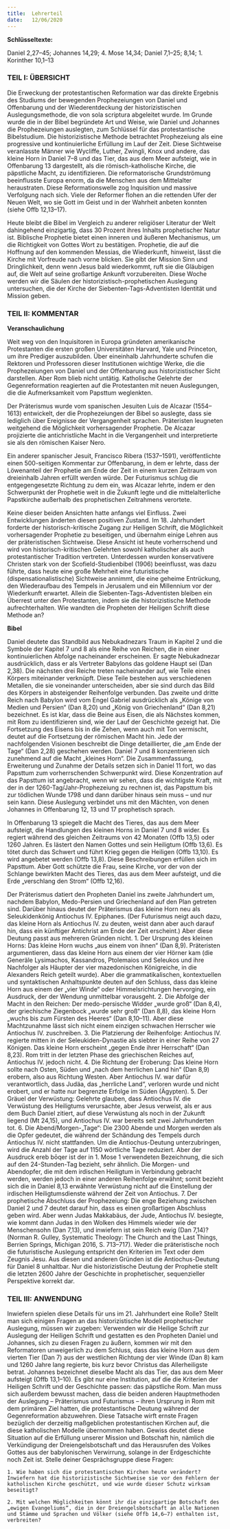 ```yaml
---
title:  Lehrerteil
date:   12/06/2020
---
```


**Schlüsseltexte:**

Daniel 2,27–45; Johannes 14,29; 4. Mose 14,34; Daniel 7,1–25; 8,14; 1. Korinther 10,1–13

### TEIL I: ÜBERSICHT

Die Erweckung der protestantischen Reformation war das direkte Ergebnis des Studiums der bewegenden Prophezeiungen von Daniel und Offenbarung und der Wiederentdeckung der historizistischen Auslegungsmethode, die von sola scriptura abgeleitet wurde. Im Grunde wurde die in der Bibel begründete Art und Weise, wie Daniel und Johannes die Prophezeiungen auslegten, zum Schlüssel für das protestantische Bibelstudium. Die historizistische Methode betrachtet Prophezeiung als eine progressive und kontinuierliche Erfüllung im Lauf der Zeit. Diese Sichtweise veranlasste Männer wie Wycliffe, Luther, Zwingli, Knox und andere, das kleine Horn in Daniel 7–8 und das Tier, das aus dem Meer aufsteigt, wie in Offenbarung 13 dargestellt, als die römisch-katholische Kirche, die päpstliche Macht, zu identifizieren. Die reformatorische Grundströmung beeinflusste Europa enorm, da die Menschen aus dem Mittelalter heraustraten. Diese Reformationswelle zog Inquisition und massive Verfolgung nach sich. Viele der Reformer flohen an die rettenden Ufer der Neuen Welt, wo sie Gott im Geist und in der Wahrheit anbeten konnten (siehe Offb 12,13–17).

Heute bleibt die Bibel im Vergleich zu anderer religiöser Literatur der Welt dahingehend einzigartig, dass 30 Prozent ihres Inhalts prophetischer Natur ist. Biblische Prophetie bietet einen inneren und äußeren Mechanismus, um die Richtigkeit von Gottes Wort zu bestätigen. Prophetie, die auf die Hoffnung auf den kommenden Messias, die Wiederkunft, hinweist, lässt die Kirche mit Vorfreude nach vorne blicken. Sie gibt der Mission Sinn und Dringlichkeit, denn wenn Jesus bald wiederkommt, ruft sie die Gläubigen auf, die Welt auf seine großartige Ankunft vorzubereiten. Diese Woche werden wir die Säulen der historizistisch-prophetischen Auslegung untersuchen, die der Kirche der Siebenten-Tags-Adventisten Identität und Mission geben.

### TEIL II: KOMMENTAR

**Veranschaulichung**

Weit weg von den Inquisitoren in Europa gründeten amerikanische Protestanten die ersten großen Universitäten Harvard, Yale und Princeton, um ihre Prediger auszubilden. Über eineinhalb Jahrhunderte schufen die Rektoren und Professoren dieser Institutionen wichtige Werke, die die Prophezeiungen von Daniel und der Offenbarung aus historizistischer Sicht darstellen. Aber Rom blieb nicht untätig. Katholische Gelehrte der Gegenreformation reagierten auf die Protestanten mit neuen Auslegungen, die die Aufmerksamkeit vom Papsttum weglenkten.

Der Präterismus wurde vom spanischen Jesuiten Luis de Alcazar (1554–1613) entwickelt, der die Prophezeiungen der Bibel so auslegte, dass sie lediglich über Ereignisse der Vergangenheit sprachen. Präteristen leugneten weitgehend die Möglichkeit vorhersagender Prophetie. De Alcazar projizierte die antichristliche Macht in die Vergangenheit und interpretierte sie als den römischen Kaiser Nero.

Ein anderer spanischer Jesuit, Francisco Ribera (1537–1591), veröffentlichte einen 500-seitigen Kommentar zur Offenbarung, in dem er lehrte, dass der Löwenanteil der Prophetie am Ende der Zeit in einem kurzen Zeitraum von dreieinhalb Jahren erfüllt werden würde. Der Futurismus schlug die entgegengesetzte Richtung zu dem ein, was Alcazar lehrte, indem er den Schwerpunkt der Prophetie weit in die Zukunft legte und die mittelalterliche Papstkirche außerhalb des prophetischen Zeitrahmens verortete.

Keine dieser beiden Ansichten hatte anfangs viel Einfluss. Zwei Entwicklungen änderten diesen positiven Zustand. Im 18. Jahrhundert forderte der historisch-kritische Zugang zur Heiligen Schrift, die Möglichkeit vorhersagender Prophetie zu beseitigen, und übernahm einige Lehren aus der präteristischen Sichtweise. Diese Ansicht ist heute vorherrschend und wird von historisch-kritischen Gelehrten sowohl katholischer als auch protestantischer Tradition vertreten. Unterdessen wurden konservativere Christen stark von der Scofield-Studienbibel (1906) beeinflusst, was dazu führte, dass heute eine große Mehrheit eine futuristische (dispensationalistische) Sichtweise annimmt, die eine geheime Entrückung, den Wiederaufbau des Tempels in Jerusalem und ein Millennium vor der Wiederkunft erwartet. Allein die Siebenten-Tags-Adventisten bleiben ein Überrest unter den Protestanten, indem sie die historizistische Methode aufrechterhalten. Wie wandten die Propheten der Heiligen Schrift diese Methode an?

**Bibel**

Daniel deutete das Standbild aus Nebukadnezars Traum in Kapitel 2 und die Symbole der Kapitel 7 und 8 als eine Reihe von Reichen, die in einer kontinuierlichen Abfolge nacheinander erscheinen. Er sagte Nebukadnezar ausdrücklich, dass er als Vertreter Babylons das goldene Haupt sei (Dan 2,38). Die nächsten drei Reiche treten nacheinander auf, wie Teile eines Körpers miteinander verknüpft. Diese Teile bestehen aus verschiedenen Metallen, die sie voneinander unterscheiden, aber sie sind durch das Bild des Körpers in absteigender Reihenfolge verbunden. Das zweite und dritte Reich nach Babylon wird vom Engel Gabriel ausdrücklich als „Könige von Medien und Persien“ (Dan 8,20) und „König von Griechenland“ (Dan 8,21) bezeichnet. Es ist klar, dass die Beine aus Eisen, die als Nächstes kommen, mit Rom zu identifizieren sind, wie der Lauf der Geschichte gezeigt hat. Die Fortsetzung des Eisens bis in die Zehen, wenn auch mit Ton vermischt, deutet auf die Fortsetzung der römischen Macht hin. Jede der nachfolgenden Visionen beschreibt die Dinge detaillierter, die „am Ende der Tage“ (Dan 2,28) geschehen werden. Daniel 7 und 8 konzentrieren sich zunehmend auf die Macht „kleines Horn“. Die Zusammenfassung, Erweiterung und Zunahme der Details setzen sich in Daniel 11 fort, wo das Papsttum zum vorherrschenden Schwerpunkt wird. Diese Konzentration auf das Papsttum ist angebracht, wenn wir sehen, dass die wichtigste Kraft, mit der in der 1260-Tag/Jahr-Prophezeiung zu rechnen ist, das Papsttum bis zur tödlichen Wunde 1798 und dann darüber hinaus sein muss – und nur sein kann. Diese Auslegung verbindet uns mit den Mächten, von denen Johannes in Offenbarung 12, 13 und 17 prophetisch sprach.

In Offenbarung 13 spiegelt die Macht des Tieres, das aus dem Meer aufsteigt, die Handlungen des kleinen Horns in Daniel 7 und 8 wider. Es regiert während des gleichen Zeitraums von 42 Monaten (Offb 13,5) oder 1260 Jahren. Es lästert den Namen Gottes und sein Heiligtum (Offb 13,6). Es tötet durch das Schwert und führt Krieg gegen die Heiligen (Offb 13,10). Es wird angebetet werden (Offb 13,8). Diese Beschreibungen erfüllen sich im Papsttum. Aber Gott schützte die Frau, seine Kirche, vor der von der Schlange bewirkten Macht des Tieres, das aus dem Meer aufsteigt, und die Erde „verschlang den Strom“ (Offb 12,16).

Der Präterismus datiert den Propheten Daniel ins zweite Jahrhundert um, nachdem Babylon, Medo-Persien und Griechenland auf den Plan getreten sind. Darüber hinaus deutet der Präterismus das kleine Horn neu als Seleukidenkönig Antiochus IV.
Epiphanes. (Der Futurismus neigt auch dazu, das kleine Horn als Antiochus IV. zu deuten, weist dann aber auch darauf hin, dass ein künftiger Antichrist am Ende der Zeit erscheint.) Aber diese Deutung passt aus mehreren Gründen nicht. 1. Der Ursprung des kleinen Horns: Das kleine Horn wuchs „aus einem von ihnen“ (Dan 8,9). Präteristen argumentieren, dass das kleine Horn aus einem der vier Hörner kam (die Generäle Lysimachos, Kassandros, Ptolemaios und Seleukos und ihre Nachfolger als Häupter der vier mazedonischen Königreiche, in die Alexanders Reich geteilt wurde). Aber die grammatikalischen, kontextuellen und syntaktischen Anhaltspunkte deuten auf den Schluss, dass das kleine Horn aus einem der „vier Winde“ oder Himmelsrichtungen hervorging, ein Ausdruck, der der Wendung unmittelbar vorausgeht. 2. Die Abfolge der Macht in den Reichen: Der medo-persische Widder „wurde groß“ (Dan 8,4), der griechische Ziegenbock „wurde sehr groß“ (Dan 8,8), das kleine Horn „wuchs bis zum Fürsten des Heeres“ (Dan 8,10–11). Aber diese Machtzunahme lässt sich nicht einem einzigen schwachen Herrscher wie Antiochus IV. zuschreiben. 3. Die Platzierung der Reihenfolge: Antiochus IV. regierte mitten in der Seleukiden-Dynastie als siebter in einer Reihe von 27 Königen. Das kleine Horn erscheint „gegen Ende ihrer Herrschaft“ (Dan 8,23). Rom tritt in der letzten Phase des griechischen Reiches auf, Antiochus IV. jedoch nicht. 4. Die Richtung der Eroberung: Das kleine Horn sollte nach Osten, Süden und „nach dem herrlichen Land hin“ (Dan 8,9) erobern, also aus Richtung Westen. Aber Antiochus IV. war dafür verantwortlich, dass Judäa, das „herrliche Land“, verloren wurde und nicht erobert, und er hatte nur begrenzte Erfolge im Süden (Ägypten). 5. Der Gräuel der Verwüstung: Gelehrte glauben, dass Antiochus IV. die Verwüstung des Heiligtums verursachte, aber Jesus verweist, als er aus dem Buch Daniel zitiert, auf diese Verwüstung als noch in der Zukunft liegend (Mt 24,15), und Antiochus IV. war bereits seit zwei Jahrhunderten tot. 6. Die Abend/Morgen-„Tage“: Die 2300 Abende und Morgen werden als die Opfer gedeutet, die während der Schändung des Tempels durch Antiochus IV. nicht stattfanden. Um die Antiochus-Deutung unterzubringen, wird die Anzahl der Tage auf 1150 wörtliche Tage reduziert. Aber der Ausdruck ereb bōqer ist der in 1. Mose 1 verwendeten Bezeichnung, die sich auf den 24-Stunden-Tag bezieht, sehr ähnlich. Die Morgen- und Abendopfer, die mit dem irdischen Heiligtum in Verbindung gebracht werden, werden jedoch in einer anderen Reihenfolge erwähnt; somit bezieht sich die in Daniel 8,13 erwähnte Verwüstung nicht auf die Einstellung der irdischen Heiligtumsdienste während der Zeit von Antiochus. 7. Der prophetische Abschluss der Prophezeiung: Die enge Beziehung zwischen Daniel 2 und 7 deutet darauf hin, dass es einen großartigen Abschluss geben wird. Aber wenn Judas Makkabäus, der Jude, Antiochus IV. besiegte, wie kommt dann Judas in den Wolken des Himmels wieder wie der Menschensohn (Dan 7,13), und inwiefern ist sein Reich ewig (Dan 7,14)? (Norman R. Gulley, Systematic Theology: The Church and the Last Things, Berrien Springs, Michigan 2016, S. 713–717). Weder die präteristische noch die futuristische Auslegung entspricht den Kriterien im Text oder dem Zeugnis Jesu. Aus diesen und anderen Gründen ist die Antiochus-Deutung für Daniel 8 unhaltbar. Nur die historizistische Deutung der Prophetie stellt die letzten 2600 Jahre der Geschichte in prophetischer, sequenzieller Perspektive korrekt dar.

### TEIL III: ANWENDUNG

Inwiefern spielen diese Details für uns im 21. Jahrhundert eine Rolle? Stellt man sich einigen Fragen an das historizistische Modell prophetischer Auslegung, müssen wir zugeben: Verwenden wir die Heilige Schrift zur Auslegung der Heiligen Schrift und gestatten es den Propheten Daniel und Johannes, sich zu diesen Fragen zu äußern, kommen wir mit den Reformatoren unweigerlich zu dem Schluss, dass das kleine Horn aus dem vierten Tier (Dan 7) aus der westlichen Richtung der vier Winde
(Dan 8) kam und 1260 Jahre lang regierte, bis kurz bevor Christus das Allerheiligste betrat. Johannes bezeichnet dieselbe Macht als das Tier, das aus dem Meer aufsteigt (Offb 13,1–10). Es gibt nur eine Institution, auf die die Kriterien der Heiligen Schrift und der Geschichte passen: das päpstliche Rom. Man muss sich außerdem bewusst machen, dass die beiden anderen Hauptmethoden der Auslegung – Präterismus und Futurismus – ihren Ursprung in Rom mit dem primären Ziel hatten, die protestantische Deutung während der Gegenreformation abzuwehren. Diese Tatsache wirft ernste Fragen bezüglich der derzeitig maßgeblichen protestantischen Kirchen auf, die diese katholischen Modelle übernommen haben. Gewiss deutet diese Situation auf die Erfüllung unserer Mission und Botschaft hin, nämlich die Verkündigung der Dreiengelsbotschaft und das Herausrufen des Volkes Gottes aus der babylonischen Verwirrung, solange in der Erdgeschichte noch Zeit ist. Stelle deiner Gesprächsgruppe diese Fragen:

`1. Wie haben sich die protestantischen Kirchen heute verändert? Inwiefern hat die historizistische Sichtweise sie vor den Fehlern der katholischen Kirche geschützt, und wie wurde dieser Schutz wirksam beseitigt?`

`2. Mit welchen Möglichkeiten könnt ihr die einzigartige Botschaft des „ewigen Evangeliums“, die in der Dreiengelsbotschaft an alle Nationen und Stämme und Sprachen und Völker (siehe Offb 14,6–7) enthalten ist, verbreiten?`